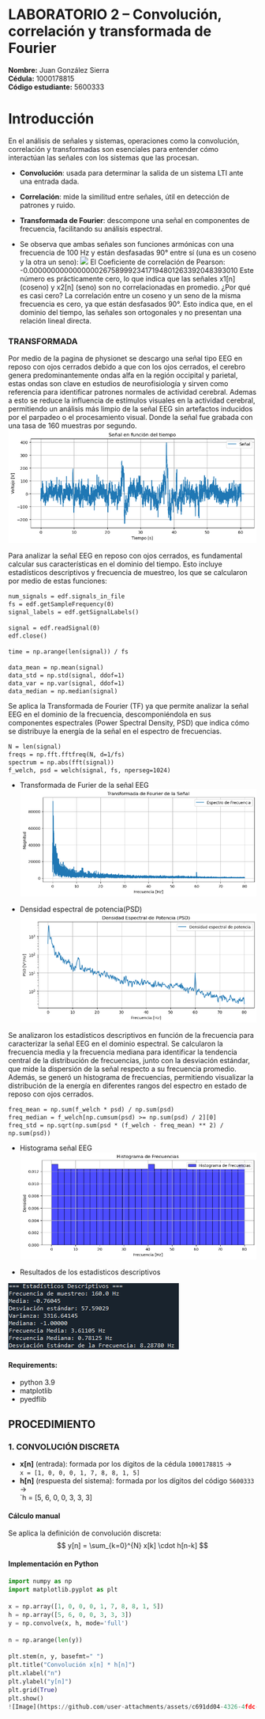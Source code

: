 # LABORATORIO 2 – Convolución, correlación y transformada de Fourier  
**Nombre:** Juan González Sierra  
**Cédula:** 1000178815  
**Código estudiante:** 5600333  
# Introducción


En el análisis de señales y sistemas, operaciones como la convolución, correlación y transformadas son esenciales para entender cómo interactúan las señales con los sistemas que las procesan.  
- **Convolución**: usada para determinar la salida de un sistema LTI ante una entrada dada.  
- **Correlación**: mide la similitud entre señales, útil en detección de patrones y ruido.  
- **Transformada de Fourier**: descompone una señal en componentes de frecuencia, facilitando su análisis espectral.

- Se observa que ambas señales son funciones armónicas con una frecuencia de 100 Hz y están desfasadas 90° entre sí (una es un coseno y la otra un seno):
![](https://github.com/DAJO2/LAB2-/blob/main/SEÑALES_SIN_COS.png)
El Coeficiente de correlación de Pearson: -0.00000000000000002675899923417194801263392048393010
Este número es prácticamente cero, lo que indica que las señales x1[n] (coseno) y x2[n] (seno) son no correlacionadas en promedio.
 ¿Por qué es casi cero?
La correlación entre un coseno y un seno de la misma frecuencia es cero, ya que están desfasados 90°. Esto indica que, en el dominio del tiempo, las señales son ortogonales y no presentan una relación lineal directa.
### TRANSFORMADA
Por medio de la pagina de physionet se descargo una señal tipo EEG en reposo con ojos cerrados debido a que con los ojos cerrados, el cerebro genera predominantemente ondas alfa en la región occipital y parietal, estas ondas son clave en estudios de neurofisiología y sirven como referencia para identificar patrones normales de actividad cerebral. Ademas a esto se reduce la influencia de estímulos visuales en la actividad cerebral, permitiendo un análisis más limpio de la señal EEG sin artefactos inducidos por el parpadeo o el procesamiento visual. Donde la señal fue grabada con una tasa de 160 muestras por segundo.
![](https://github.com/DAJO2/LAB2-/blob/main/SENALFT.png)

Para analizar la señal EEG en reposo con ojos cerrados, es fundamental calcular sus características en el dominio del tiempo. Esto incluye estadísticos descriptivos y frecuencia de muestreo, los que se calcularon por medio de estas funciones:
 ``` pitón
num_signals = edf.signals_in_file
fs = edf.getSampleFrequency(0)
signal_labels = edf.getSignalLabels()

signal = edf.readSignal(0)
edf.close()

time = np.arange(len(signal)) / fs

data_mean = np.mean(signal)
data_std = np.std(signal, ddof=1)
data_var = np.var(signal, ddof=1)
data_median = np.median(signal)
```
Se aplica la Transformada de Fourier (TF) ya que permite analizar la señal EEG en el dominio de la frecuencia, descomponiéndola en sus componentes espectrales (Power Spectral Density, PSD) que indica cómo se distribuye la energía de la señal en el espectro de frecuencias.
 ``` pitón
N = len(signal)
freqs = np.fft.fftfreq(N, d=1/fs)
spectrum = np.abs(fft(signal))
f_welch, psd = welch(signal, fs, nperseg=1024)
```
- Transformada de Furier de la señal EEG
![](https://github.com/DAJO2/LAB2-/blob/main/TRANSFORMADADEFOURIER.png)

- Densidad espectral de potencia(PSD)
![](https://github.com/DAJO2/LAB2-/blob/main/DENSIDADESPECTRAL.png)

Se analizaron los estadísticos descriptivos en función de la frecuencia para caracterizar la señal EEG en el dominio espectral. Se calcularon la frecuencia media y la frecuencia mediana para identificar la tendencia central de la distribución de frecuencias, junto con la desviación estándar, que mide la dispersión de la señal respecto a su frecuencia promedio. Además, se generó un histograma de frecuencias, permitiendo visualizar la distribución de la energía en diferentes rangos del espectro en estado de reposo con ojos cerrados.
``` pitón
freq_mean = np.sum(f_welch * psd) / np.sum(psd)
freq_median = f_welch[np.cumsum(psd) >= np.sum(psd) / 2][0]
freq_std = np.sqrt(np.sum(psd * (f_welch - freq_mean) ** 2) / np.sum(psd))
```
- Histograma señal EEG
![](https://github.com/DAJO2/LAB2-/blob/main/HISTOGRAMA.png)

- Resultados de los estadisticos descriptivos

![](https://github.com/DAJO2/LAB2-/blob/main/Captura.png)
#### Requirements:
- python 3.9
- matplotlib
- pyedflib

## PROCEDIMIENTO

### 1. CONVOLUCIÓN DISCRETA

- **x[n]** (entrada): formada por los dígitos de la cédula `1000178815` →  
  `x = [1, 0, 0, 0, 1, 7, 8, 8, 1, 5]`
- **h[n]** (respuesta del sistema): formada por los dígitos del código `5600333` →  
  `h = [5, 6, 0, 0, 3, 3, 3]
#### Cálculo manual
Se aplica la definición de convolución discreta:  
$$ y[n] = \sum_{k=0}^{N} x[k] \cdot h[n-k] $$

#### Implementación en Python

```python
import numpy as np
import matplotlib.pyplot as plt

x = np.array([1, 0, 0, 0, 1, 7, 8, 8, 1, 5])
h = np.array([5, 6, 0, 0, 3, 3, 3])
y = np.convolve(x, h, mode='full')

n = np.arange(len(y))

plt.stem(n, y, basefmt=" ")
plt.title("Convolución x[n] * h[n]")
plt.xlabel("n")
plt.ylabel("y[n]")
plt.grid(True)
plt.show()
![Image](https://github.com/user-attachments/assets/c691dd04-4326-4fdc-92f3-91b142393ceb)vvvvvvvvvvvvvv

